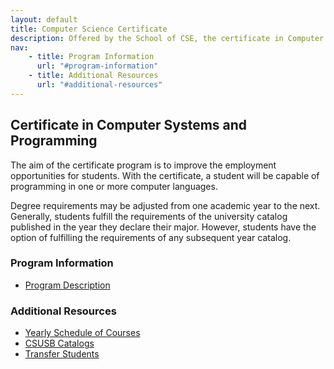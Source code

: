 ```yaml
---
layout: default
title: Computer Science Certificate
description: Offered by the School of CSE, the certificate in Computer Systems and Programming provides a basic foundation in computing that could prove useful in one's career.
nav:
    - title: Program Information
      url: "#program-information"
    - title: Additional Resources
      url: "#additional-resources"
---
```


## Certificate in __Computer Systems and Programming__

The aim of the certificate program is to improve the employment opportunities for students. With the certificate, a student will be capable of programming in one or more computer languages.

Degree requirements may be adjusted from one academic year to the next. Generally, students fulfill the requirements of the university catalog published in the year they declare their major. However, students have the option of fulfilling the requirements of any subsequent year catalog.

### Program Information

- [Program Description][description]

### Additional Resources

- [Yearly Schedule of Courses][yearly-schedule]
- [CSUSB Catalogs][catalog]
- [Transfer Students][transfer]

[description]: http://bulletin.csusb.edu/colleges-schools-departments/natural-sciences/computer-science-engineering/computer-systems-programming-certificate/
[yearly-schedule]: ../Yearly_schedule_of_courses.pdf
[catalog]: http://catalog.csusb.edu/
[transfer]: http://web1.assist.org/web-assist/CSUSB.html
[forms]: /cse


